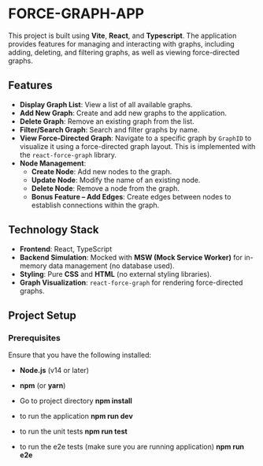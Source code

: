 # FORCE-GRAPH-APP

This project is built using **Vite**, **React**, and **Typescript**. The application provides features for managing and interacting with graphs, including adding, deleting, and filtering graphs, as well as viewing force-directed graphs.

## Features

- **Display Graph List**: View a list of all available graphs.
- **Add New Graph**: Create and add new graphs to the application.
- **Delete Graph**: Remove an existing graph from the list.
- **Filter/Search Graph**: Search and filter graphs by name.
- **View Force-Directed Graph**: Navigate to a specific graph by `GraphID` to visualize it using a force-directed graph layout. This is implemented with the `react-force-graph` library.
- **Node Management**:
  - **Create Node**: Add new nodes to the graph.
  - **Update Node**: Modify the name of an existing node.
  - **Delete Node**: Remove a node from the graph.
  - **Bonus Feature – Add Edges**: Create edges between nodes to establish connections within the graph.

## Technology Stack

- **Frontend**: React, TypeScript
- **Backend Simulation**: Mocked with **MSW (Mock Service Worker)** for in-memory data management (no database used).
- **Styling**: Pure **CSS** and **HTML** (no external styling libraries).
- **Graph Visualization**: `react-force-graph` for rendering force-directed graphs.

## Project Setup

### Prerequisites

Ensure that you have the following installed:

- **Node.js** (v14 or later)
- **npm** (or **yarn**)

- Go to project directory
  **npm install**
- to run the application
  **npm run dev**

- to run the unit tests
  **npm run test**

- to run the e2e tests (make sure you are running application)
  **npm run e2e**
